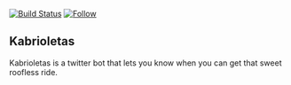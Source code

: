 [![Build Status](https://travis-ci.org/2m/kabrioletas.svg?branch=master)](https://travis-ci.org/2m/kabrioletas) [![Follow](https://img.shields.io/twitter/follow/kabrioletas.svg?style=social&label=Follow)](https://twitter.com/kabrioletas)

## Kabrioletas

Kabrioletas is a twitter bot that lets you know when you can get that sweet roofless ride.
